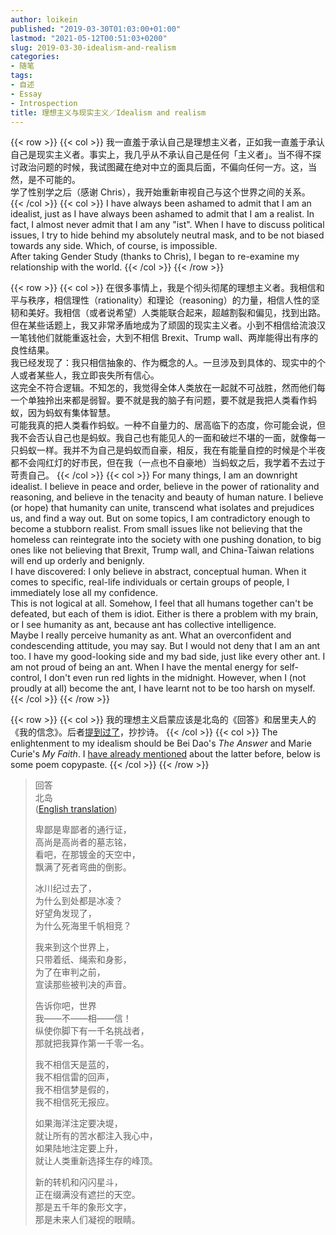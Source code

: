 ```yaml
---
author: loikein
published: "2019-03-30T01:03:00+01:00"
lastmod: "2021-05-12T00:51:03+0200"
slug: 2019-03-30-idealism-and-realism
categories:
- 随笔
tags:
- 自述
- Essay
- Introspection
title: 理想主义与现实主义／Idealism and realism
---
```

{{< row >}}
{{< col >}}
我一直羞于承认自己是理想主义者，正如我一直羞于承认自己是现实主义者。事实上，我几乎从不承认自己是任何「主义者」。当不得不探讨政治问题的时候，我试图藏在绝对中立的面具后面，不偏向任何一方。这，当然，是不可能的。  
学了性别学之后（感谢 Chris），我开始重新审视自己与这个世界之间的关系。
{{< /col >}}
{{< col >}}
I have always been ashamed to admit that I am an idealist, just as I
have always been ashamed to admit that I am a realist. In fact, I almost
never admit that I am any "ist". When I have to discuss political
issues, I try to hide behind my absolutely neutral mask, and to be not
biased towards any side. Which, of course, is impossible.  
After taking Gender Study (thanks to Chris), I began to re-examine my
relationship with the world.
{{< /col >}}
{{< /row >}}

{{< row >}}
{{< col >}}
在很多事情上，我是个彻头彻尾的理想主义者。我相信和平与秩序，相信理性（rationality）和理论（reasoning）的力量，相信人性的坚韧和美好。我相信（或者说希望）人类能联合起来，超越割裂和偏见，找到出路。但在某些话题上，我又非常矛盾地成为了顽固的现实主义者。小到不相信给流浪汉一笔钱他们就能重返社会，大到不相信 Brexit、Trump wall、两岸能得出有序的良性结果。  
我已经发现了：我只相信抽象的、作为概念的人。一旦涉及到具体的、现实中的个人或者某些人，我立即丧失所有信心。  
这完全不符合逻辑。不知怎的，我觉得全体人类放在一起就不可战胜，然而他们每一个单独拎出来都是弱智。要不就是我的脑子有问题，要不就是我把人类看作蚂蚁，因为蚂蚁有集体智慧。  
可能我真的把人类看作蚂蚁。一种不自量力的、居高临下的态度，你可能会说，但我不会否认自己也是蚂蚁。我自己也有能见人的一面和破烂不堪的一面，就像每一只蚂蚁一样。我并不为自己是蚂蚁而自豪，相反，我在有能量自控的时候是个半夜都不会闯红灯的好市民，但在我（一点也不自豪地）当蚂蚁之后，我学着不去过于苛责自己。
{{< /col >}}
{{< col >}}
For many things, I am an downright idealist. I believe in peace and
order, believe in the power of rationality and reasoning, and believe in
the tenacity and beauty of human nature. I believe (or hope) that
humanity can unite, transcend what isolates and prejudices us, and find
a way out. But on some topics, I am contradictory enough to become a
stubborn realist. From small issues like not believing that the homeless
can reintegrate into the society with one pushing donation, to big ones
like not believing that Brexit, Trump wall, and China-Taiwan relations
will end up orderly and benignly.  
I have discovered: I only believe in abstract, conceptual human. When it
comes to specific, real-life individuals or certain groups of people, I
immediately lose all my confidence.  
This is not logical at all. Somehow, I feel that all humans together
can't be defeated, but each of them is idiot. Either is there a problem
with my brain, or I see humanity as ant, because ant has collective
intelligence.  
Maybe I really perceive humanity as ant. What an overconfident and
condescending attitude, you may say. But I would not deny that I am an
ant too. I have my good-looking side and my bad side, just like every
other ant. I am not proud of being an ant. When I have the mental energy
for self-control, I don't even run red lights in the midnight. However,
when I (not proudly at all) become the ant, I have learnt not to be too
harsh on myself.
{{< /col >}}
{{< /row >}}
  
{{< row >}}
{{< col >}}
我的理想主义启蒙应该是北岛的《回答》和居里夫人的《我的信念》。后者[提到过了](/posts/2018-11-26-being-chosen-vs-having-no-choices/)，抄抄诗。
{{< /col >}}
{{< col >}}
The enlightenment to my idealism should be Bei Dao's <cite>The Answer</cite> and
Marie Curie's <cite>My Faith</cite>. I [have already mentioned](/posts/2018-11-26-being-chosen-vs-having-no-choices/) about
the latter before, below is some poem copypaste.
{{< /col >}}
{{< /row >}}

> 回答  
> 北岛  
> ([English translation](https://www.poetryfoundation.org/poems/50088/the-answer-56d22cd8d69d0))  
> 
> 卑鄙是卑鄙者的通行证，  
> 高尚是高尚者的墓志铭，  
> 看吧，在那镀金的天空中，  
> 飘满了死者弯曲的倒影。  
> 
> 冰川纪过去了，  
> 为什么到处都是冰凌？  
> 好望角发现了，  
> 为什么死海里千帆相竞？  
> 
> 我来到这个世界上，  
> 只带着纸、绳索和身影，  
> 为了在审判之前，  
> 宣读那些被判决的声音。  
> 
> 告诉你吧，世界  
> 我——不——相——信！  
> 纵使你脚下有一千名挑战者，  
> 那就把我算作第一千零一名。  
> 
> 我不相信天是蓝的，  
> 我不相信雷的回声，  
> 我不相信梦是假的，  
> 我不相信死无报应。  
> 
> 如果海洋注定要决堤，  
> 就让所有的苦水都注入我心中，  
> 如果陆地注定要上升，  
> 就让人类重新选择生存的峰顶。  
> 
> 新的转机和闪闪星斗，  
> 正在缀满没有遮拦的天空。  
> 那是五千年的象形文字，  
> 那是未来人们凝视的眼睛。
